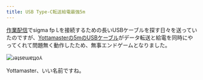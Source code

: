 ```yaml
---
title: USB Type-C転送給電最強5m
---
```

[作業配信](https://www.youtube.com/c/r7kamura)でsigma fp Lを接続するための長いUSBケーブルを探す日々を送っていたのですが、[Yottamasterの5mのUSBケーブル](https://www.amazon.co.jp/dp/B09Y1BY75P)がデータ転送と給電を同時にやってくれて問題無く動作したため、無事エンドゲームとなりました。

![](https://lh3.googleusercontent.com/docs/ADP-6oHf6jPtqn810bHcGREiz9bTpI9b0sX5_FL6iMaf7_802F_I-fxWU7N86z2Zhzx5XJChG8ywSKMCrPf9FYDYARMl47UvvF6d1MeWjx5ZEzydi_mFUhRCqnyqNy3l5Tz9kSPbz2qCD2lFM51FiiM1QZicyinSk1tPngR6CF8YoubS-nx9qE6zxduKSAfhWBkU7rn3R5tstvGtvaaGT08B5mq7qKiP5SCnzgzkKB5Yfdc2y4KIHcfVLI7tF8aUJC2JjgmupmZxneYzXkJsb0dGJBCRP_Ris-_G0ncSigto8e-GkIO_lnEz5qLYNn5IM3Le3Rg6AmyRR4Ton1uO9Ou2IZTdfgsyBre1z6BE40FFICeLGUPP30h34Vxi4IrRvcP_-HfIOd8mKY0cmttctyuFyf7UDmz9-EHmXLMj3efgFTLNS5MNJQMhFExOhMZ-Vb-VcFw6aKuVDbTh7Wn9NnSX1VKvWvmU3OOrKQMw1vpLWM0G8GLfJcKcssTH4VePXDSlRlOvkN7e78QFARepRkGlfbOsS2tZa_lQS62y4bQkJ_y3-jRghnfB129AJNyH1W1r07ldpckYa-R8cdOgKncdhnWs5bJJAssGl8IKJ47vJYCbX65oO1L6NbNz3ICKfnOCl4COsnGRxcJNJDpbapG75gG5E7WrTWnvX9zWE9m9o4icdmW9vEEVjr5orLR6sGJTNRtsy07RISpXVREex71s78fKmIHHQ-U3ag2DwJ3rNTRi2zvcn97Y-azC_R1D29ifCIqZ3NCWMyIzzl1-9UZd5O2OO971PMtH2WJlUoRjstXfawnPJvwK0HrSdiwyJZmBMJrSGGg5eSGLiECbNTG_n5fVKb51R6knJ6d-4TAgTSKEIMHMEYPKXnCKConXaadGRsm3634uXlkYYpGE1UKoLsbABnVCnKTeRC6BKEKcKnBhVLULEP60_IK0rb6_kuvhuW19vWHslFPsyJ7C-bd-Lw5OykBfir_xAIdtSp2ixokp0XFJXpY3xPB-WI-NVJnZb6zMjtYYu4v4l2Z6JKLyp4X0Zt8ShgF8f-adZeDJKlOYfRaKfHa4xQc7zfPGiRvt7RfKb-Q3bsuZGkEJSTOU2cY8XHXETpBUkjGxTu7VTche5AzInMl2KcgXWfh0u3X4byaHD8I-cByluHui6dGNL5vSkA3tXIRFTnng163iWZfwkkeWlB-ycYrv78I9uqITIFF_1g9ZArmkOuSt4QMHsR7A_Ekz2GsSvgQoQE5DpoMnyRIl9A "ɹǝʇsɐɯɐʇʇo⅄")

Yottamaster、いい名前ですね。
